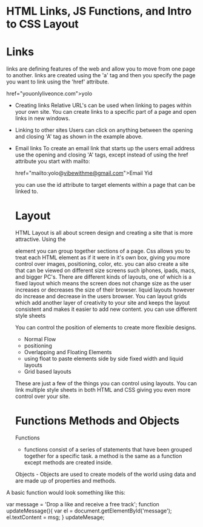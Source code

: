 # HTML Links, JS Functions, and Intro to CSS Layout

# Links

links are defining features of the web and allow you to move from one page to another. links are created using the 'a' tag and then you specify the page you want to link using the 'href' attribute.

<a> href="youonlyliveonce.com">yolo</a>

* Creating links
  Relative URL's can be used when linking to pages within your own site. You can create links to a specific part of a page and open links in new windows.

* Linking to other sites
  Users can click on anything between the opening and closing 'A' tag as shown in the example above.

* Email links
  To create an email link that starts up the users email address use the opening and closing 'A' tags, except instead of using the href attribute you start with mailto:

  <a>href="mailto:yolo@vibewithme@gmail.com">Email Yid</a>

  you can use the id attribute to target elements within a page that can be linked to.

  # Layout

  HTML Layout is all about screen design and creating a site that is more attractive. Using the <Div> element you can group together sections of a page. Css allows you to treat each HTML element as if it were in it's own box, giving you more control over images, positioning, color, etc. you can also create a site that can be viewed on different size screens such iphones, ipads, macs, and bigger PC's. There are different kinds of layouts, one of which is a fixed layout which means the screen does not change size as the user increases or decreases the size of their browser. liquid layouts however do increase and decrease in the users browser. You can layout grids which add another layer of creativity to your site and keeps the layout consistent and makes it easier to add new content. you can use different style sheets 

  You can control the position of elements to create more flexible designs.
  - Normal Flow
  - positioning
  - Overlapping and Floating Elements
  - using float to paste elements side by side
  fixed width and liquid layouts
  - Grid based layouts 

  These are just a few of the things you can control using layouts. You can link multiple style sheets in both HTML and CSS giving you even more control over your site.

  # Functions Methods and Objects

  Functions
    - functions consist of a series of statements that have been grouped together for a specific task. a method is the same as a function except methods are created inside.

    Objects
      - Objects are used to create models of the world using data and are made up of properties and methods.

A  basic function would look something like this:

var message = 'Drop a like and receive a free track';
function updateMessage(){
  var el = document.getElementById('message');
  el.textContent = msg;
}
updateMesage;
